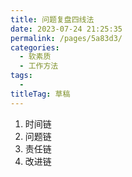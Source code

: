 ```yaml
---
title: 问题复盘四线法
date: 2023-07-24 21:25:35
permalink: /pages/5a83d3/
categories: 
  - 软素质
  - 工作方法
tags: 
  - 
titleTag: 草稿
---
```


1. 时间链
2. 问题链
3. 责任链
4. 改进链
